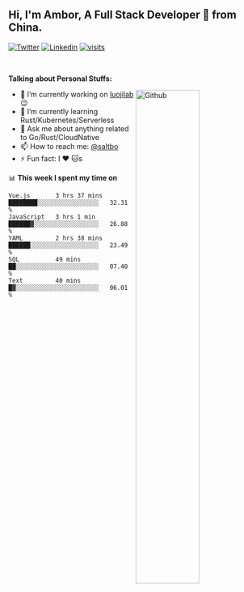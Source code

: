 ## Hi, I'm Ambor, A Full Stack Developer 🚀 from China.

[![Twitter](https://img.shields.io/badge/-saltbo-1ca0f1?style=flat&logo=twitter&logoColor=white)](https://twitter.com/rdsaltbo)
[![Linkedin](https://img.shields.io/badge/-saltbo-blue?style=flat&logo=Linkedin&logoColor=white)](https://www.linkedin.com/in/saltbo/)
[![visits](https://visitor.vercel.app/page/saltbo?color=light-green)](https://github.com/saltbo/)

&nbsp;  

**Talking about Personal Stuffs:**
<!-- Any image aligned to the right. Beware the width  -->
<img width="50%" align="right" alt="Github" src="https://raw.githubusercontent.com/saltbo/saltbo/master/images/git-header.svg" />

- 🔭 I’m currently working on [luojilab](https://github.com/luojilab) :wink:
- 🌱 I’m currently learning Rust/Kubernetes/Serverless
- 💬 Ask me about anything related to Go/Rust/CloudNative
- 📫 How to reach me: [@saltbo](https://twitter.com/rdsaltbo)
- ⚡ Fun fact: I :heart: :cat:s


📊 **This week I spent my time on**
<!--START_SECTION:waka-->
```text
Vue.js       3 hrs 37 mins   ████████░░░░░░░░░░░░░░░░░   32.31 % 
JavaScript   3 hrs 1 min     ██████▓░░░░░░░░░░░░░░░░░░   26.88 % 
YAML         2 hrs 38 mins   ██████░░░░░░░░░░░░░░░░░░░   23.49 % 
SQL          49 mins         ██░░░░░░░░░░░░░░░░░░░░░░░   07.40 % 
Text         40 mins         █▓░░░░░░░░░░░░░░░░░░░░░░░   06.01 % 
```
<!--END_SECTION:waka-->
